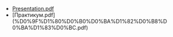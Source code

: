 - [Presentation.pdf](Presentation.pdf)
- [Практикум.pdf](%D0%9F%D1%80%D0%B0%D0%BA%D1%82%D0%B8%D
  0%BA%D1%83%D0%BC.pdf)
